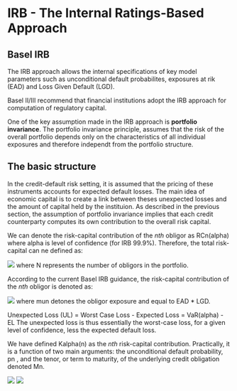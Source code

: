 # IRB - The Internal Ratings-Based Approach

## Basel IRB

The IRB approach allows the internal specifications of key model parameters such as unconditional default probabilites, exposures at rik (EAD) and Loss Given Default (LGD).

Basel II/III recommend that financial institutions adopt the IRB approach for computation of regulatory capital.

One of the key assumption made in the IRB approach is **portfolio invariance**. The portfolio invariance principle, assumes that the risk of the overall portfolio depends only on the characteristics of all individual exposures and therefore independt from the portfolio structure.

## The basic structure

In the credit-default risk setting, it is assumed that the pricing of these instruments accounts for expected default losses. The main idea of economic capital is to create a link between theses unexpected losses and the amount of capital held by the instituion.
As described in the previous section, the assumption of portfolio invariance implies that each credit counterparty computes its own contribution to the overall risk capital.

We can denote the risk-capital contribution of the *nth* obligor as RCn(alpha) where alpha is level of confidence (for IRB 99.9%). Therefore, the total risk-capital can ne defined as:

<img src="https://render.githubusercontent.com/render/math?math=RC\alpha = \sum_{n=1}^{N} RCn(\alpha)">
where N represents the number of obligors in the portfolio.

According to the current Basel IRB guidance, the risk-capital contribution of the *nth* obligor is denoted as:

<img src="https://render.githubusercontent.com/render/math?math=RCn(\alpha) = \mu n * K\alpha(n)">
where mun detones the obligor exposure and equal to EAD * LGD.

Unexpected Loss (UL) = Worst Case Loss - Expected Loss
                     = VaR(alpha) - EL
The unexpected loss is thus essentially the worst-case loss, for a given level of confidence, less the expected default loss. 

We have defined Kalpha(n) as the *nth* risk-capital contribution. Practically, it is a function of two main arguments: the unconditional default probability, pn , and the tenor, or term to maturity, of the underlying credit obligation denoted Mn.

<img src="https://render.githubusercontent.com/render/math?math=K\alpha(Tenor, PD)=EAD*LGD*(Conditional Default Probability - Unconditional Default Probability)*MaturityAdjustement">
<img src="https://render.githubusercontent.com/render/math?math=K\alpha(Tenor, PD)=EAD*LGD*(PD(\Phi^-1(\alpha) - PD)*Ma">
